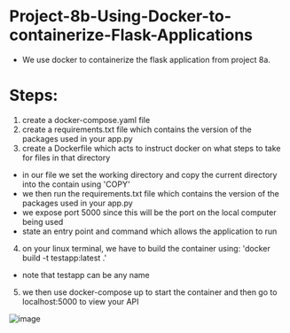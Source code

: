 # Project-8b-Using-Docker-to-containerize-Flask-Applications

- We use docker to containerize the flask application from project 8a.    

# Steps:
1. create a docker-compose.yaml file
2. create a requirements.txt file which contains the version of the packages used in your app.py
3. create a Dockerfile which acts to instruct docker on what steps to take for files in that directory 
 - in our file we set the working directory and copy the current directory into the contain using 'COPY'
 - we then run the requirements.txt file which contains the version of the packages used in your app.py
 - we expose port 5000 since this will be the port on the local computer being used 
 - state an entry point and command which allows the application to run  
4. on your linux terminal, we have to build the container using: 'docker build -t testapp:latest .'
 - note that testapp can be any name
5. we then use docker-compose up to start the container and then go to localhost:5000 to view your API

![image](https://user-images.githubusercontent.com/56518821/111897346-d0eb3380-89f5-11eb-800a-16806561c3f3.png)
